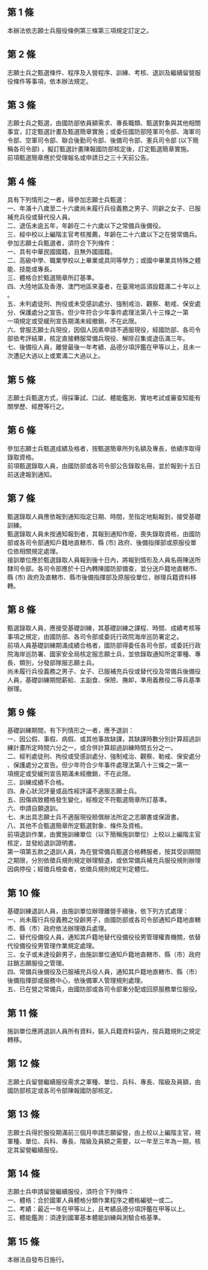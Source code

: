 第 1 條
-------
本辦法依志願士兵服役條例第三條第三項規定訂定之。

第 2 條
-------
志願士兵之甄選條件、程序及入營程序、訓練、考核、退訓及繼續留營服  
役條件等事項，依本辦法規定。

第 3 條
-------
志願士兵之甄選，由國防部依員額需求、專長職類、甄選對象與其他相關  
事宜，訂定甄選計畫及甄選簡章實施；或委任國防部陸軍司令部、海軍司  
令部、空軍司令部、聯合後勤司令部、後備司令部、憲兵司令部 (以下簡  
稱各司令部) ，擬訂甄選計畫陳報國防部核定後，訂定甄選簡章實施。  
前項甄選簡章應於受理報名或申請日之三十天前公告。

第 4 條
-------
具有下列情形之一者，得參加志願士兵甄選：  
一、年滿十八歲至二十六歲尚未履行兵役義務之男子、同齡之女子、已服  
    補充兵役或替代役人員。  
二、退伍未逾五年，年齡在二十六歲以下之常備兵後備役。  
三、經中校以上編階主官考核推薦，年齡在二十六歲以下之在營常備兵。  
參加志願士兵甄選者，須符合下列條件：  
一、具有中華民國國籍，且無外國國籍。  
二、高級中學、職業學校以上畢業或具同等學力；或國中畢業具特殊之體  
    能、技能或專長。  
三、體格合於甄選簡章所訂基準。  
四、大陸地區及香港、澳門地區來臺者，在臺灣地區須設籍滿二十年以上  
    。  
五、未判處徒刑、拘役或未受感訓處分、強制戒治、觀察、勒戒、保安處  
    分、保護處分之宣告。但少年符合少年事件處理法第八十三條之一第  
    一項規定或受緩刑宣告期滿未經撤銷，不在此限。  
六、曾服志願士兵現役，因個人因素申請不適服現役，經國防部、各司令  
    部依考評結果，核定直接轉服常備兵現役、解除召集或退伍滿三年。  
七、後備役人員，離營最後一年考績、品德分項評鑑在甲等以上，且未一  
    次遭記大過以上或累滿二大過以上。

第 5 條
-------
志願士兵甄選方式，得採筆試、口試、體能鑑測、實地考試或審查知能有  
關學歷、經歷等行之。

第 6 條
-------
參加志願士兵甄選成績及格者，按甄選簡章所列名額及專長，依績序取得  
錄取資格。  
前項甄選錄取人員，由國防部或各司令部公告錄取名冊，並於報到十五日  
前送達報到通知。

第 7 條
-------
甄選錄取人員應依報到通知指定日期、時間，至指定地點報到，接受基礎  
訓練。  
甄選錄取人員未按通知報到者，其報到通知作廢，喪失錄取資格，由國防  
部或各司令部通知戶籍地直轄市、縣 (市) 政府、後備指揮部或原服役單  
位依相關規定處理。  
接訓單位應於甄選錄取人員報到後十日內，將報到情形及人員名冊陳送所  
隸司令部。各司令部應於十日內轉陳國防部備查，並分送戶籍地直轄市、  
縣 (市) 政府及直轄市、縣市後備指揮部及原服役單位，辦理兵籍資料移  
轉。

第 8 條
-------
甄選錄取人員，應接受基礎訓練，其基礎訓練之課程、時間、成績考核等  
事項之規定，由國防部、各司令部或委託行政院海岸巡防署定之。  
前項人員基礎訓練期滿成績合格者，國防部得委任各司令部，或委託行政  
院海岸巡防署、國家安全局核定服志願士兵，並依錄取通知所定軍種、專  
長、類別，分發部隊服志願士兵。  
尚未履行兵役義務之男子、女子、已服補充兵役或替代役及常備兵後備役  
人員，基礎訓練期間薪給、主副食、保險、撫卹，準用義務役二等兵基準  
辦理。

第 9 條
-------
基礎訓練期間，有下列情形之一者，應予退訓：  
一、因公假、事假、病假、或其他事故缺課，其缺課時數分別計算超過訓  
    練計畫所定時間六分之一，或合併計算超過訓練時間五分之一。  
二、經判處徒刑、拘役或受感訓處分、強制戒治、觀察、勒戒、保安處分  
    、保護處分之宣告。但少年符合少年事件處理法第八十三條之一第一  
    項規定或受緩刑宣告期滿未經撤銷，不在此限。  
三、訓練成績不合格。  
四、身心狀況評量或品性經評議不適服志願士兵。  
五、因傷病致體格發生變化，經檢定不符甄選簡章所訂基準。  
六、申請自願退訓。  
七、未出具志願士兵不適服現役賠償辦法所定之志願書或保證書。  
八、其他不合甄選簡章所定甄選對象、條件及資格。  
前項退訓作業，由實施訓練單位（以下簡稱施訓單位）上校以上編階主官  
核定，並發給退訓證明書。  
第一項第五款之退訓人員，為在營常備兵甄選合格轉服者，按其受訓期間  
之期限，分別依徵兵規則規定辦理驗退，或依常備兵補充兵服役規則辦理  
因病停役；經徵兵檢查者，依徵兵規則規定判定體位。

第 10 條
--------
基礎訓練退訓人員，由施訓單位辦理離營手續後，依下列方式處理：  
一、尚未履行兵役義務之役齡男子，由國防部或各司令部通知戶籍地直轄  
    市、縣（市）政府依法辦理徵兵處理。  
二、替代役備役人員，通知其戶籍地替代役備役役男管理權責機關，依替  
    代役備役役男管理作業規定處理。  
三、女子或未達役齡男子，由施訓單位通知戶籍地直轄市、縣（市）政府  
    註銷志願服役之管理。  
四、常備兵後備役及已服補充兵役人員，通知其戶籍地直轄市、縣（市）  
    後備指揮部或服務中心，依後備軍人管理規則處理。  
五、已在營之常備兵，由國防部或各司令部重分配或回原服務單位服役。

第 11 條
--------
施訓單位應將退訓人員所有資料，裝入兵籍資料袋內，按兵籍規則之規定  
轉移。

第 12 條
--------
志願士兵留營繼續服役需求之軍種、單位、兵科、專長、階級及員額，由  
國防部核定或各司令部陳報國防部核定。

第 13 條
--------
志願士兵得於服役期滿前三個月申請志願留營，由上校以上編階主官，視  
軍種、單位、兵科、專長、階級及員額之需要，以一年至三年為一期，核  
定其留營繼續服役。

第 14 條
--------
志願士兵申請留營繼續服役，須符合下列條件：  
一、體格：合於國軍人員體格分類作業程序之體格編號一或二。  
二、考績：最近一年在甲等以上，且考績品德分項評鑑在甲等以上。  
三、體能鑑測：須達到國軍基本體能訓練與測驗合格基準。

第 15 條
--------
本辦法自發布日施行。

